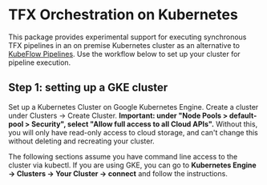 # TFX Orchestration on Kubernetes

This package provides experimental support for executing synchronous TFX pipelines in an on premise Kubernetes cluster as an alternative to [KubeFlow Pipelines](https://www.kubeflow.org/docs/pipelines/overview/pipelines-overview/). Use the workflow below to set up your cluster for pipeline execution.

## Step 1: setting up a GKE cluster

Set up a Kubernetes Cluster on Google Kubernetes Engine. Create a cluster under Clusters -> Create Cluster. **Important: under "Node Pools > default-pool > Security", select "Allow full access to all Cloud APIs".**  Without this, you will only have read-only access to cloud storage, and can't change this without deleting and recreating your cluster.

The following sections assume you have command line access to the cluster via kubectl. If you are using GKE, you can go to **Kubernetes Engine -> Clusters -> Your Cluster -> connect** and follow the instructions.



